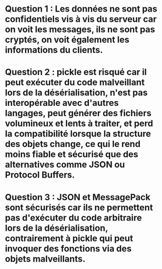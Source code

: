 # Question 1 : Les données ne sont pas confidentiels vis à vis du serveur car on voit les messages, ils ne sont pas cryptés, on voit également les informations du clients. 

# Question 2 : pickle est risqué car il peut exécuter du code malveillant lors de la désérialisation, n'est pas interopérable avec d'autres langages, peut générer des fichiers volumineux et lents à traiter, et perd la compatibilité lorsque la structure des objets change, ce qui le rend moins fiable et sécurisé que des alternatives comme JSON ou Protocol Buffers.

# Question 3 : JSON et MessagePack sont sécurisés car ils ne permettent pas d'exécuter du code arbitraire lors de la désérialisation, contrairement à pickle qui peut invoquer des fonctions via des objets malveillants.






